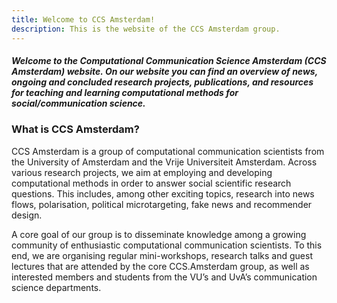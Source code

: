 ```yaml
---
title: Welcome to CCS Amsterdam!
description: This is the website of the CCS Amsterdam group.
---
```


##### Welcome to the Computational Communication Science Amsterdam (CCS Amsterdam) website. On our website you can find an overview of news, ongoing and concluded research projects, publications, and resources for teaching and learning computational methods for social/communication science.

### What is CCS Amsterdam?

CCS Amsterdam is a group of computational communication scientists from the University of Amsterdam and the Vrije Universiteit Amsterdam. Across various research projects, we aim at employing and developing computational methods in order to answer social scientific research questions. This includes, among other exciting topics, research into news flows, polarisation, political microtargeting, fake news and recommender design.

A core goal of our group is to disseminate knowledge among a growing community of enthusiastic computational communication scientists. To this end, we are organising regular mini-workshops, research talks and guest lectures that are attended by the core CCS.Amsterdam group, as well as interested members and students from the VU’s and UvA’s communication science departments.
